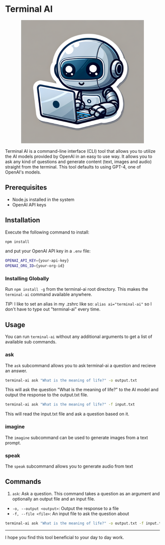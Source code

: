 # Terminal AI

<p align="center">
  <img src="./assets/banner.png" width="400" />
</p>

Terminal AI is a command-line interface (CLI) tool that allows you to utilize the AI models provided by OpenAI in an easy to use way. It allows you to ask any kind of questions and generate content (text, images and audio) straight from the terminal. This tool defaults to using GPT-4, one of OpenAI's models.

## Prerequisites

- Node.js installed in the system
- OpenAI API keys

## Installation

Execute the following command to install:
```bash
npm install
```
and put your OpenAI API key in a `.env` file:

```bash
OPENAI_API_KEY={your-api-key}
OPENAI_ORG_ID={your-org-id}
```

### Installing Globally

Run `npm install -g` from the terminal-ai root directory. This makes the `terminal-ai` command available anywhere.

*TIP:* I like to set an alias in my .zshrc like so: `alias ai="terminal-ai"` so I don't have to type out "terminal-ai" every time.

## Usage

You can run `terminal-ai` without any additional arguments to get a list of available sub commands.

### ask
The `ask` subcommand allows you to ask terminal-ai a question and recieve an answer.

```bash
terminal-ai ask "What is the meaning of life?" -o output.txt
```

This will ask the question "What is the meaning of life?" to the AI model and output the response to the output.txt file.

```bash
terminal-ai ask "What is the meaning of life?" -f input.txt
```

This will read the input.txt file and ask a question based on it.

### imagine
The `imagine` subcommand can be used to generate images from a text prompt.

### speak
The `speak` subcommand allows you to generate audio from text

## Commands

1. `ask`: Ask a question. This command takes a question as an argument and optionally an output file and an input file.
  - `-o, --output <output>`: Output the response to a file
  - `-f, --file <file>`: An input file to ask the question about

```bash
terminal-ai ask "What is the meaning of life?" -o output.txt -f input.txt
```

-----
I hope you find this tool beneficial to your day to day work.

